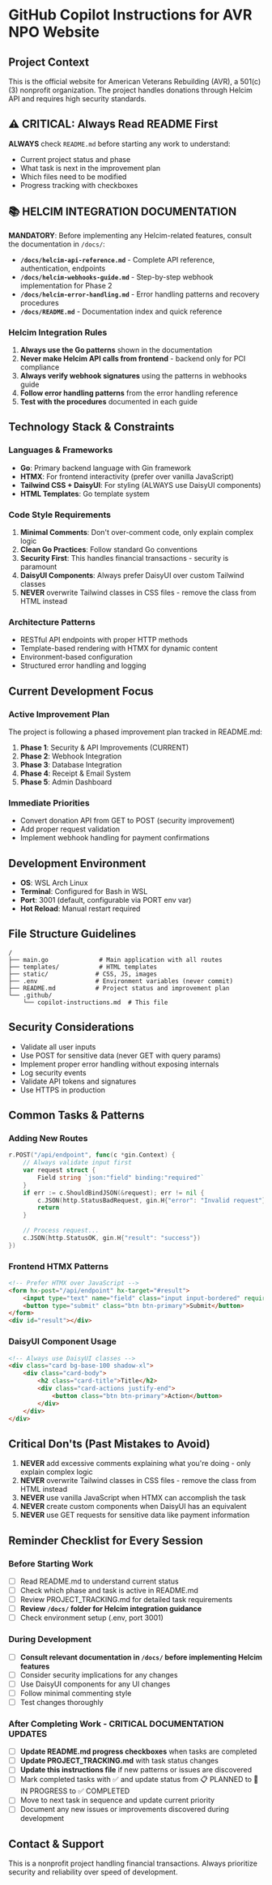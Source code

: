 # GitHub Copilot Instructions for AVR NPO Website

## Project Context
This is the official website for American Veterans Rebuilding (AVR), a 501(c)(3) nonprofit organization. The project handles donations through Helcim API and requires high security standards.

## ⚠️ CRITICAL: Always Read README First
**ALWAYS** check `README.md` before starting any work to understand:
- Current project status and phase
- What task is next in the improvement plan
- Which files need to be modified
- Progress tracking with checkboxes

## 📚 HELCIM INTEGRATION DOCUMENTATION
**MANDATORY**: Before implementing any Helcim-related features, consult the documentation in `/docs/`:

- **`/docs/helcim-api-reference.md`** - Complete API reference, authentication, endpoints
- **`/docs/helcim-webhooks-guide.md`** - Step-by-step webhook implementation for Phase 2
- **`/docs/helcim-error-handling.md`** - Error handling patterns and recovery procedures
- **`/docs/README.md`** - Documentation index and quick reference

### Helcim Integration Rules
1. **Always use the Go patterns** shown in the documentation
2. **Never make Helcim API calls from frontend** - backend only for PCI compliance
3. **Always verify webhook signatures** using the patterns in webhooks guide
4. **Follow error handling patterns** from the error handling reference
5. **Test with the procedures** documented in each guide

## Technology Stack & Constraints

### Languages & Frameworks
- **Go**: Primary backend language with Gin framework
- **HTMX**: For frontend interactivity (prefer over vanilla JavaScript)
- **Tailwind CSS + DaisyUI**: For styling (ALWAYS use DaisyUI components)
- **HTML Templates**: Go template system

### Code Style Requirements
1. **Minimal Comments**: Don't over-comment code, only explain complex logic
2. **Clean Go Practices**: Follow standard Go conventions
3. **Security First**: This handles financial transactions - security is paramount
4. **DaisyUI Components**: Always prefer DaisyUI over custom Tailwind classes
5. **NEVER** overwrite Tailwind classes in CSS files - remove the class from HTML instead

### Architecture Patterns
- RESTful API endpoints with proper HTTP methods
- Template-based rendering with HTMX for dynamic content
- Environment-based configuration
- Structured error handling and logging

## Current Development Focus

### Active Improvement Plan
The project is following a phased improvement plan tracked in README.md:

1. **Phase 1**: Security & API Improvements (CURRENT)
2. **Phase 2**: Webhook Integration  
3. **Phase 3**: Database Integration
4. **Phase 4**: Receipt & Email System
5. **Phase 5**: Admin Dashboard

### Immediate Priorities
- Convert donation API from GET to POST (security improvement)
- Add proper request validation
- Implement webhook handling for payment confirmations

## Development Environment
- **OS**: WSL Arch Linux
- **Terminal**: Configured for Bash in WSL
- **Port**: 3001 (default, configurable via PORT env var)
- **Hot Reload**: Manual restart required

## File Structure Guidelines
```
/
├── main.go              # Main application with all routes
├── templates/           # HTML templates
├── static/             # CSS, JS, images
├── .env                # Environment variables (never commit)
├── README.md           # Project status and improvement plan
└── .github/
    └── copilot-instructions.md  # This file
```

## Security Considerations
- Validate all user inputs
- Use POST for sensitive data (never GET with query params)
- Implement proper error handling without exposing internals
- Log security events
- Validate API tokens and signatures
- Use HTTPS in production

## Common Tasks & Patterns

### Adding New Routes
```go
r.POST("/api/endpoint", func(c *gin.Context) {
    // Always validate input first
    var request struct {
        Field string `json:"field" binding:"required"`
    }
    if err := c.ShouldBindJSON(&request); err != nil {
        c.JSON(http.StatusBadRequest, gin.H{"error": "Invalid request"})
        return
    }
    
    // Process request...
    c.JSON(http.StatusOK, gin.H{"result": "success"})
})
```

### Frontend HTMX Patterns
```html
<!-- Prefer HTMX over JavaScript -->
<form hx-post="/api/endpoint" hx-target="#result">
    <input type="text" name="field" class="input input-bordered" required>
    <button type="submit" class="btn btn-primary">Submit</button>
</form>
<div id="result"></div>
```

### DaisyUI Component Usage
```html
<!-- Always use DaisyUI classes -->
<div class="card bg-base-100 shadow-xl">
    <div class="card-body">
        <h2 class="card-title">Title</h2>
        <div class="card-actions justify-end">
            <button class="btn btn-primary">Action</button>
        </div>
    </div>
</div>
```

## Critical Don'ts (Past Mistakes to Avoid)
1. **NEVER** add excessive comments explaining what you're doing - only explain complex logic
2. **NEVER** overwrite Tailwind classes in CSS files - remove the class from HTML instead
3. **NEVER** use vanilla JavaScript when HTMX can accomplish the task
4. **NEVER** create custom components when DaisyUI has an equivalent
5. **NEVER** use GET requests for sensitive data like payment information

## Reminder Checklist for Every Session

### Before Starting Work
- [ ] Read README.md to understand current status
- [ ] Check which phase and task is active in README.md
- [ ] Review PROJECT_TRACKING.md for detailed task requirements
- [ ] **Review `/docs/` folder for Helcim integration guidance**
- [ ] Check environment setup (.env, port 3001)

### During Development
- [ ] **Consult relevant documentation in `/docs/` before implementing Helcim features**
- [ ] Consider security implications for any changes
- [ ] Use DaisyUI components for any UI changes
- [ ] Follow minimal commenting style
- [ ] Test changes thoroughly

### After Completing Work - CRITICAL DOCUMENTATION UPDATES
- [ ] **Update README.md progress checkboxes** when tasks are completed
- [ ] **Update PROJECT_TRACKING.md** with task status changes
- [ ] **Update this instructions file** if new patterns or issues are discovered
- [ ] Mark completed tasks with ✅ and update status from 📋 PLANNED to 🔄 IN PROGRESS to ✅ COMPLETED
- [ ] Move to next task in sequence and update current priority
- [ ] Document any new issues or improvements discovered during development

## Contact & Support
This is a nonprofit project handling financial transactions. Always prioritize security and reliability over speed of development.